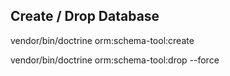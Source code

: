 ## Create / Drop Database

vendor/bin/doctrine orm:schema-tool:create

vendor/bin/doctrine orm:schema-tool:drop --force
